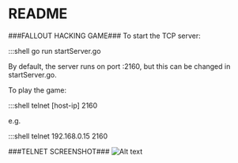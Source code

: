 # README #

###FALLOUT HACKING GAME###
To start the TCP server:

:::shell
go run startServer.go

By default, the server runs on port :2160, but this can be changed in startServer.go.

To play the game:

:::shell
telnet [host-ip] 2160

e.g.

:::shell
telnet 192.168.0.15 2160

###TELNET SCREENSHOT###
![Alt text](http://www.bitbucket.org/ridentbyte/fallout-hacking-game/telnetscreenshot.png)